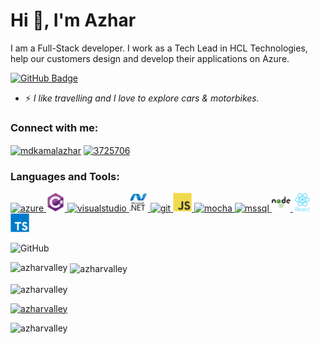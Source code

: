 <!--
**azharvalley/azharvalley** is a ✨ _special_ ✨ repository because its `README.md` (this file) appears on your GitHub profile.

Here are some ideas to get you started:

- 🔭 I’m currently working on ...
- 🌱 I’m currently learning ...
- 👯 I’m looking to collaborate on ...
- 🤔 I’m looking for help with ...
- 💬 Ask me about ...
- 📫 How to reach me: ...
- 😄 Pronouns: ...
- ⚡ Fun fact: ...
-->

<h1>Hi 👋, I'm Azhar</h1>
<p>I am a Full-Stack developer. I work as a Tech Lead in HCL Technologies, help our customers design and develop their applications on Azure.</p>

[![GitHub Badge](https://img.shields.io/badge/-@azharvalley-181717?style=flat-square&logo=GitHub&logoColor=white&link=https://github.com/azharvalley)](https://github.com/azharvalley)

- ⚡ *I like travelling and I love to explore cars & motorbikes.*

<h3 align="left">Connect with me:</h3>
<p align="left">
<a href="https://linkedin.com/in/mdkamalazhar" target="blank"><img align="center" src="https://cdn.jsdelivr.net/npm/simple-icons@3.0.1/icons/linkedin.svg" alt="mdkamalazhar" height="30" width="40" /></a>
<a href="https://stackoverflow.com/users/3725706" target="blank"><img align="center" src="https://cdn.jsdelivr.net/npm/simple-icons@3.0.1/icons/stackoverflow.svg" alt="3725706" height="30" width="40" /></a>
</p>

<h3 align="left">Languages and Tools:</h3>
<p align="left"> <a href="https://azure.microsoft.com/en-in/" target="_blank"> <img src="https://www.vectorlogo.zone/logos/microsoft_azure/microsoft_azure-icon.svg" alt="azure" width="30" height="30"/> </a> <a href="https://www.w3schools.com/cs/" target="_blank"> <img src="https://raw.githubusercontent.com/devicons/devicon/master/icons/csharp/csharp-original.svg" alt="csharp" width="30" height="30"/> </a> <a href="https://code.visualstudio.com/" target="_blank"> <img src="https://img.icons8.com/fluent/240/000000/visual-studio-code-2019.png" alt="visualstudio" width="30" height="30"/> </a> <a href="https://dotnet.microsoft.com/" target="_blank"> <img src="https://raw.githubusercontent.com/devicons/devicon/master/icons/dot-net/dot-net-original-wordmark.svg" alt="dotnet" width="30" height="30"/> </a> <a href="https://git-scm.com/" target="_blank"> <img src="https://www.vectorlogo.zone/logos/git-scm/git-scm-icon.svg" alt="git" width="30" height="30"/> </a> <a href="https://developer.mozilla.org/en-US/docs/Web/JavaScript" target="_blank"> <img src="https://raw.githubusercontent.com/devicons/devicon/master/icons/javascript/javascript-original.svg" alt="javascript" width="30" height="30"/> </a> <a href="https://mochajs.org" target="_blank"> <img src="https://www.vectorlogo.zone/logos/mochajs/mochajs-icon.svg" alt="mocha" width="30" height="30"/> </a> <a href="https://www.microsoft.com/en-us/sql-server" target="_blank"> <img src="https://cdn.worldvectorlogo.com/logos/microsoft-sql-server.svg" alt="mssql" width="30" height="30"/> </a> <a href="https://nodejs.org" target="_blank"> <img src="https://raw.githubusercontent.com/devicons/devicon/master/icons/nodejs/nodejs-original-wordmark.svg" alt="nodejs" width="30" height="30"/> </a> <a href="https://reactjs.org/" target="_blank"> <img src="https://raw.githubusercontent.com/devicons/devicon/master/icons/react/react-original-wordmark.svg" alt="react" width="30" height="30"/> </a> <a href="https://www.typescriptlang.org/" target="_blank"> <img src="https://raw.githubusercontent.com/devicons/devicon/master/icons/typescript/typescript-original.svg" alt="typescript" width="30" height="30"/> </a>
</p>

![GitHub](https://img.shields.io/badge/-GitHub-181717?style=flat-square&logo=github)

<p><img align="left" src="https://github-readme-stats.vercel.app/api/top-langs?username=azharvalley&show_icons=true&locale=en&layout=compact" alt="azharvalley" /></p>

<p>&nbsp;<img align="center" src="https://github-readme-stats.vercel.app/api?username=azharvalley&show_icons=true&locale=en" alt="azharvalley" /></p>

<p><img align="center" src="https://github-readme-streak-stats.herokuapp.com/?user=azharvalley&" alt="azharvalley" /></p>

<p align="left"> <a href="https://github.com/ryo-ma/github-profile-trophy"><img src="https://github-profile-trophy.vercel.app/?username=azharvalley" alt="azharvalley" /></a> </p>

<p align="left"> <img src="https://komarev.com/ghpvc/?username=azharvalley&label=Profile%20views&color=0e75b6&style=flat" alt="azharvalley" /> </p>

